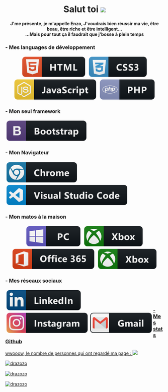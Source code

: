 <h1 align = "center"> Salut toi <img src="https://media.giphy.com/media/hvRJCLFzcasrR4ia7z/giphy.gif" width="25px"> </h1>
<h4 align = "center"> J'me présente, je m'appelle Enzo, J'voudrais bien réussir ma vie, être beau, être riche et être intelligent...<br>
...Mais pour tout ça il faudrait que j'bosse à plein temps</h4>



### - Mes languages de développement

<p align="center">
  <img src="https://raw.githubusercontent.com/8bithemant/8bithemant/master/svg/dev/languages/html.svg" alt="html" style="vertical-align:top; margin:4px">    
  <img src="https://github.com/MikeCodesDotNET/ColoredBadges/raw/master/svg/dev/languages/css3.svg" alt="html" style="vertical-align:top; margin:4px">  
  <img src="https://raw.githubusercontent.com/8bithemant/8bithemant/master/svg/dev/languages/js.svg" alt="js" style="vertical-align:top; margin:4px">
  <img src="https://github.com/MikeCodesDotNET/ColoredBadges/raw/master/svg/dev/languages/php.svg" alt="js" style="vertical-align:top; margin:4px">
</p>

### - Mon seul framework
<p>
  <img src="https://github.com/MikeCodesDotNET/ColoredBadges/raw/master/svg/dev/frameworks/bootstrap.svg" alt="js" style="vertical-align:top; margin:4px">
</p>
                                                                                                             
### - Mon Navigateur
<p>
  <img src="https://raw.githubusercontent.com/8bithemant/8bithemant/master/svg/dev/misc/chrome.svg" alt="chrome" style="vertical-align:top; margin:4px">
  <img src="https://raw.githubusercontent.com/8bithemant/8bithemant/master/svg/dev/tools/visualstudio_code.svg" alt="vscode" style="vertical-align:top; margin:4px">
</p>

### - Mon matos à la maison 
<p align="center">
  <img src="https://github.com/MikeCodesDotNET/ColoredBadges/raw/master/svg/devices/pc.svg" alt="chrome" style="vertical-align:top; margin:4px">
  <img src="https://github.com/MikeCodesDotNET/ColoredBadges/raw/master/svg/devices/xbox.svg" alt="vscode" style="vertical-align:top; margin:4px">
  <img src="https://github.com/MikeCodesDotNET/ColoredBadges/raw/master/svg/dev/services/office_365.svg" alt="chrome" style="vertical-align:top; margin:4px">
  <img src="https://github.com/MikeCodesDotNET/ColoredBadges/raw/master/svg/devices/xbox.svg" alt="vscode" style="vertical-align:top; margin:4px">   
</p>


### - Mes réseaux sociaux 
<p>
<a href="https://www.linkedin.com/in/enzo-metayer">
  <img align="left" alt="Enzo Métayer - LinkedIn" style="vertical-align:center; margin:4px" src="https://github.com/MikeCodesDotNET/ColoredBadges/raw/master/svg/social/linkedin.svg" />
<a href="https://www.instagram.com/drazozo/?hl=fr">
  <img align="left" alt="Enzo Métayer - Instagram" style="vertical-align:center; margin:4px" src="https://github.com/MikeCodesDotNET/ColoredBadges/raw/master/svg/social/instagram.svg" />
 <a href="mailto:mr.metayer.enzo@gmail">
  <img align="left" alt="Enzo Métayer - Gmail" style="vertical-align:center; margin:4px" src="https://github.com/MikeCodesDotNET/ColoredBadges/raw/master/svg/social/gmail.svg" />
   </p>
<br>
<br>
  
 ### - Mes stats Github
wwooow, le nombre de personnes qui ont regardé ma page : ![](https://visitor-badge.glitch.me/badge?page_id=drazozo)
<p> <img align = "center" src = "https://github-readme-stats.vercel.app/api/top-langs?username=drazozo&show_icons=true&locale=en&layout=compact" alt = "drazozo" /> </p>
<p> <img align = "center" src = "https://github-readme-stats.vercel.app/api?username=drazozo&show_icons=true&locale=fr" alt = "drazozo" /> </p>
<p> <img align = "center" src = "https://github-readme-streak-stats.herokuapp.com/?user=drazozo&" alt = "drazozo" /> </p>
